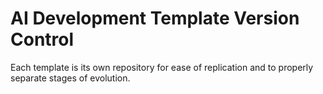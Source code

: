 # AI Development Template Version Control

Each template is its own repository for ease of replication and to properly separate stages of evolution.